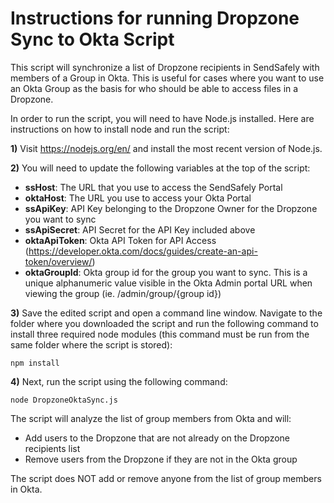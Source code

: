 # Instructions for running Dropzone Sync to Okta Script #

This script will synchronize a list of Dropzone recipients in SendSafely with members of a Group in Okta. This is useful for cases where you want to use an Okta Group as the basis for who should be able to access files in a Dropzone. 

In order to run the script, you will need to have Node.js installed. Here are instructions on how to install node and run the script:

**1)** Visit https://nodejs.org/en/ and install the most recent version of Node.js.

**2)** You will need to update the following variables at the top of the script:

- **ssHost**: The URL that you use to access the SendSafely Portal 
- **oktaHost**: The URL you use to access your Okta Portal 
- **ssApiKey**: API Key belonging to the Dropzone Owner for the Dropzone you want to sync 
- **ssApiSecret**: API Secret for the API Key included above 
- **oktaApiToken**: Okta API Token for API Access (https://developer.okta.com/docs/guides/create-an-api-token/overview/)
- **oktaGroupId**: Okta group id for the group you want to sync. This is a unique alphanumeric value visible in the Okta Admin portal URL when viewing the group (ie. /admin/group/{group id})

**3)** Save the edited script and open a command line window. Navigate to the folder where you downloaded the script and run the following command to install three required node modules (this command must be run from the same folder where the script is stored):

`npm install`

**4)** Next, run the script using the following command:

`node DropzoneOktaSync.js`

The script will analyze the list of group members from Okta and will:
- Add users to the Dropzone that are not already on the Dropzone recipients list
- Remove users from the Dropzone if they are not in the Okta group

The script does NOT add or remove anyone from the list of group members in Okta. 
